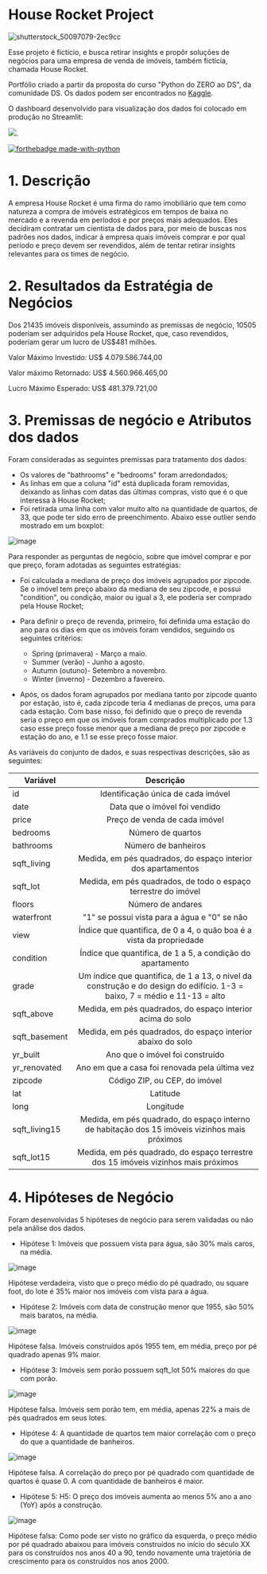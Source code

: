 # House Rocket Project

![shutterstock_50097079-2ec9cc](https://user-images.githubusercontent.com/86979717/211115641-4c509c9e-84c5-4675-bb7c-2e30baeb4152.jpg)

Esse projeto é fictício, e busca retirar insights e propôr soluções de negócios para uma empresa de venda de imóveis, também fictícia, chamada House Rocket.

Portfólio criado a partir da proposta do curso "Python do ZERO ao DS", da comunidade DS. Os dados podem ser encontrados no <a href="https://www.kaggle.com/datasets/harlfoxem/housesalesprediction">Kaggle</a>.

O dashboard desenvolvido para visualização dos dados foi colocado em produção no Streamlit:

<a href="https://joaorange-streamlit-dashboard-dashboard-wf8rh4.streamlit.app/">![](https://static.streamlit.io/badges/streamlit_badge_black_white.svg)</a>.

[![forthebadge made-with-python](http://ForTheBadge.com/images/badges/made-with-python.svg)](https://www.python.org/)

# 1. Descrição

A empresa House Rocket é uma firma do ramo imobiliário que tem como natureza a compra de imóveis estratégicos em tempos de baixa no mercado e a
revenda em períodos e por preços mais adequados. Eles decidiram contratar um cientista de dados para,
por meio de buscas nos padrões nos dados, indicar à empresa quais imóveis comprar e por qual período e preço devem ser revendidos, além de
tentar retirar insights relevantes para os times de negócio.

# 2. Resultados da Estratégia de Negócios

Dos 21435 imóveis disponíveis, assumindo as premissas de negócio, 10505 poderiam ser adquiridos pela House Rocket, que, caso revendidos, poderiam gerar um lucro de US$481 milhões.

Valor Máximo Investido: US$ 4.079.586.744,00

Valor máximo Retornado: US$ 4.560.966.465,00

Lucro Máximo Esperado: US$ 481.379.721,00

# 3. Premissas de negócio e Atributos dos dados

Foram consideradas as seguintes premissas para tratamento dos dados:

* Os valores de "bathrooms" e "bedrooms" foram arredondados;
* As linhas em que a coluna "id" está duplicada foram removidas, deixando as linhas com datas das últimas compras, visto que é o que interessa à House Rocket;
* Foi retirada uma linha com valor muito alto na quantidade de quartos, de 33, que pode ter sido erro de preenchimento. Abaixo esse outlier sendo mostrado em um boxplot:

 ![image](https://user-images.githubusercontent.com/86979717/212213579-6a2da23f-5ea2-4a9b-bc61-f1d616130cc5.png)
 


Para responder as perguntas de negócio, sobre que imóvel comprar e por que preço, foram adotadas as seguintes estratégias:

* Foi calculada a mediana de preço dos imóveis agrupados por zipcode. Se o imóvel tem preço abaixo da mediana de seu zipcode, e possui "condition", ou condição, maior ou igual a 3, ele poderia ser comprado pela House Rocket;
* Para definir o preço de revenda, primeiro, foi definida uma estação do ano para os dias em que os imóveis foram vendidos, seguindo os seguintes critérios: 
  * Spring (primavera) - Março a maio.
  * Summer (verão) - Junho a agosto.
  * Autumn (outuno)- Setembro a novembro.
  * Winter (inverno) - Dezembro a favereiro.

* Após, os dados foram agrupados por mediana tanto por zipcode quanto por estação, isto é, cada zipcode teria 4 medianas de preços, uma para cada estação. Com base nisso, foi definido que o preço de revenda seria o preço em que os imóveis foram comprados multiplicado por 1.3 caso esse preço fosse menor que a mediana de preço por zipcode e estação do ano, e 1.1 se esse preço fosse maior.


As variáveis do conjunto de dados, e suas respectivas descrições, são as seguintes:

| Variável | Descrição |
| ------------- | :-------------: |
| id  | Identificação única de cada imóvel  |
| date | Data que o imóvel foi vendido |
| price  | Preço de venda de cada imóvel |
| bedrooms  | Número de quartos |
| bathrooms  | Número de banheiros  |
| sqft_living  | Medida, em pés quadrados, do espaço interior dos apartamentos |
| sqft_lot  | Medida, em pés quadrados, de todo o espaço terrestre do imóvel |
| floors  | Número de andares  |
| waterfront  | "1" se possui vista para a água e "0" se não  |
| view  | Índice que quantifica, de 0 a 4, o quão boa é a vista da propriedade |
| condition  | Índice que quantifica, de 1 a 5, a condição do apartamento  |
| grade  | Um índice que quantifica, de 1 a 13, o nivel da construção e do design do edifício. 1-3 = baixo, 7 = médio e 11-13 = alto
| sqft_above  | Medida, em pés quadrados, do espaço interior acima do solo  |
| sqft_basement  | Medida, em pés quadrados, do espaço interior abaixo do solo |
| yr_built  | Ano que o imóvel foi construído  |
| yr_renovated  | Ano em que a casa foi renovada pela última vez  |
| zipcode  | Código ZIP, ou CEP, do imóvel  |
| lat  | Latitude |
| long  | Longitude  |
| sqft_living15  | Medida, em pés quadrado, do espaço interno de habitação dos 15 imóveis vizinhos mais próximos |
| sqft_lot15 | Medida, em pés quadrado, do espaço terrestre dos 15 imóveis vizinhos mais próximos |

# 4. Hipóteses de Negócio

Foram desenvolvidas 5 hipóteses de negócio para serem validadas ou não pela análise dos dados. 

* Hipótese 1: Imóveis que possuem vista para água, são 30% mais caros, na média.

![image](https://user-images.githubusercontent.com/86979717/212220553-82bec9d2-fd67-41dd-86e6-4f2b557dd42b.png)

Hipótese verdadeira, visto que o preço médio do pé quadrado, ou square foot, do lote é 35% maior nos imóveis com vista para a água.


* Hipótese 2: Imóveis com data de construção menor que 1955, são 50% mais baratos, na média.

![image](https://user-images.githubusercontent.com/86979717/212220863-25e6ea9b-47e1-4595-a27f-c72b701bb0a8.png)

Hipótese falsa. Imóveis construídos após 1955 tem, em média, preço por pé quadrado apenas 9% maior.


* Hipótese 3: Imóveis sem porão possuem sqft_lot 50% maiores do que com porão.

![image](https://user-images.githubusercontent.com/86979717/212221211-cdf6802b-4932-421a-a5aa-585f9a57fab3.png)

Hipótese falsa. Imóveis sem porão tem, em média, apenas 22% a mais de pés quadrados em seus lotes.


* Hipótese 4: A quantidade de quartos tem maior correlação com o preço do que a quantidade de banheiros.

![image](https://user-images.githubusercontent.com/86979717/212221500-48aaad8a-ad18-42a3-8f23-bfed74dc4742.png)

Hipótese falsa. A correlação do preço por pé quadrado com quantidade de quartos é quase 0. A com quantidade de banheiros é maior.


* Hipótese 5: H5: O preço dos imóveis aumenta ao menos 5% ano a ano (YoY) após a construção.


![image](https://user-images.githubusercontent.com/86979717/212221866-9245dbd9-0343-408c-906e-1a25ce6cc09d.png)

Hipótese falsa: Como pode ser visto no gráfico da esquerda, o preço médio por pé quadrado abaixou para imóveis construídos no início do século XX para os construídos nos anos 40 a 90, tendo novamente uma trajetória de crescimento para os construídos nos anos 2000. 

